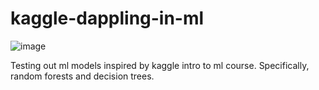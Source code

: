# kaggle-dappling-in-ml

![image](https://user-images.githubusercontent.com/103385201/184052378-8ee6a684-bf3a-49b9-96a4-1439226737a2.png)

Testing out ml models inspired by kaggle intro to ml course. Specifically, random forests and decision trees.
